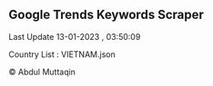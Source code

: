 

## Google Trends Keywords Scraper 
 
Last Update 13-01-2023 , 03:50:09

Country List :
VIETNAM.json



© Abdul Muttaqin 
